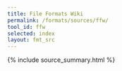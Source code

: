 ```yaml
---
title: File Formats Wiki
permalink: /formats/sources/ffw/
tool_id: ffw
selected: index
layout: fmt_src
---
```


{% include source_summary.html %}
